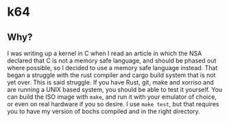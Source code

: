 # k64
## Why?
I was writing up a kernel in C when I read an article in which the NSA declared
that C is not a memory safe language, and should be phased out where possible,
so I decided to use a memory safe language instead. That began a struggle with
the rust compiler and cargo build system that is not yet over. This is said
struggle. If you have Rust, git, make and xorriso and are running a UNIX based
system, you should be able to test it yourself. You can build the ISO image
with `make`, and run it with your emulator of choice, or even on real hardware
if you so desire. I use `make test`, but that requires you to have my version
of bochs compiled and in the right directory.
